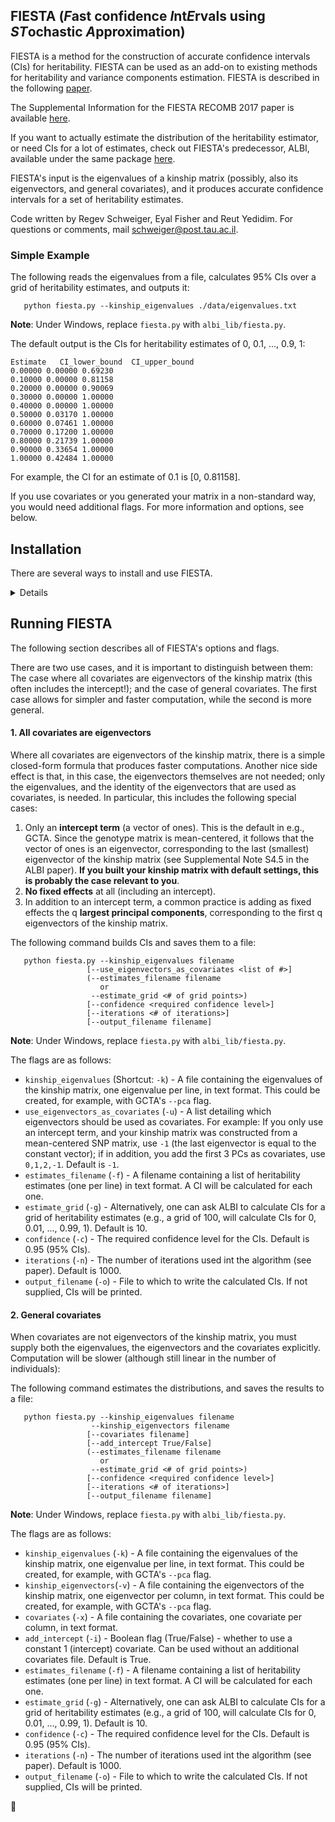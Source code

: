 ## FIESTA (*F*ast confidence *I*nt*E*rvals using *ST*ochastic *A*pproximation) 

FIESTA is a method for the construction of accurate confidence intervals (CIs) for heritability. FIESTA can be used as an add-on to existing methods for heritability and variance components estimation. FIESTA is described in the following [paper]().

The Supplemental Information for the FIESTA RECOMB 2017 paper is available [here]().

If you want to actually estimate the distribution of the heritability estimator, or need CIs for a lot of estimates, check out FIESTA's predecessor, ALBI, available under the same package [here](ALBI.md).

FIESTA's input is the eigenvalues of a kinship matrix (possibly, also its eigenvectors, and general covariates), and it produces accurate confidence intervals for a set of heritability estimates.

Code written by Regev Schweiger, Eyal Fisher and Reut Yedidim. For questions or comments, mail [schweiger@post.tau.ac.il](mailto:schweiger@post.tau.ac.il).

### Simple Example

The following reads the eigenvalues from a file, calculates 95% CIs over a grid of heritability estimates, and outputs it:

```
   python fiesta.py --kinship_eigenvalues ./data/eigenvalues.txt
```
**Note**: Under Windows, replace ```fiesta.py``` with ```albi_lib/fiesta.py```.

The default output is the CIs for heritability estimates of 0, 0.1, ..., 0.9, 1:

```
Estimate   CI_lower_bound  CI_upper_bound
0.00000	0.00000	0.69230
0.10000	0.00000	0.81158
0.20000	0.00000	0.90069
0.30000	0.00000	1.00000
0.40000	0.00000	1.00000
0.50000	0.03170	1.00000
0.60000	0.07461	1.00000
0.70000	0.17200	1.00000
0.80000	0.21739	1.00000
0.90000	0.33654	1.00000
1.00000	0.42484	1.00000
```

For example, the CI for an estimate of 0.1 is [0, 0.81158].

If you use covariates or you generated your matrix in a non-standard way, you would need additional flags. For more information and options, see below.

## Installation

There are several ways to install and use FIESTA.

<details>

### 1. Download ZIP

You can simply download the code and run it as a standard program:

1. Download the ZIP file of the latest release here: [https://github.com/cozygene/albi/releases](https://github.com/cozygene/albi/releases).
2. Extract the ZIP file to a folder
3. Run FIESTA from the folder:
```
   python fiesta.py [flags]
```

**Note**: The [NumPy](http://www.numpy.org/) and SciPy packages are required for FIESTA.

### 2. Install using `pip` or `setuptools`

If you have `pip` installed, run this on command line (from anywhere): 
```
   sudo pip install git+https://github.com/cozygene/albi
```

Alternatively, you can also clone the repository and do a manual install:
```
   git clone https://github.com/cozygene/albi
   sudo python setup.py install
```

Note: If you are using anaconda, you could replace `sudo pip` and `sudo python` with the path to the binaries in the `bin` directory in your anaconda installation.

### Uninstalling

To uninstall, run:
```
    sudo -H pip uninstall albi
```    
</details>


## Running FIESTA

The following section describes all of FIESTA's options and flags.

There are two use cases, and it is important to distinguish between them: The case where all covariates are eigenvectors of the kinship matrix (this often includes the intercept!); and the case of general covariates. The first case allows for simpler and faster computation, while the second is more general.

#### 1. All covariates are eigenvectors 

Where all covariates are eigenvectors of the kinship matrix, there is a simple closed-form formula that produces faster computations. Another nice side effect is that, in this case, the eigenvectors themselves are not needed; only the eigenvalues, and the identity of the eigenvectors that are used as covariates, is needed. In particular, this includes the following special cases:

1. Only an **intercept term** (a vector of ones). This is the default in e.g., GCTA. Since the genotype matrix is mean-centered, it follows that the vector of ones is an eigenvector, corresponding to the last (smallest) eigenvector of the kinship matrix (see Supplemental Note S4.5 in the ALBI paper). **If you built your kinship matrix with default settings, this is probably the case relevant to you**.
2. **No fixed effects** at all (including an intercept). 
3. In addition to an intercept term, a common practice is adding as fixed effects the q **largest principal components**, corresponding to the first q eigenvectors of the kinship matrix.

The following command builds CIs and saves them to a file:
```
   python fiesta.py --kinship_eigenvalues filename
                 [--use_eigenvectors_as_covariates <list of #>]
                 (--estimates_filename filename
                    or
                  --estimate_grid <# of grid points>)
                 [--confidence <required confidence level>] 
                 [--iterations <# of iterations>] 
                 [--output_filename filename]
```
**Note**: Under Windows, replace ```fiesta.py``` with ```albi_lib/fiesta.py```.

The flags are as follows:

* `kinship_eigenvalues` (Shortcut: `-k`) - A file containing the eigenvalues of the kinship matrix, one eigenvalue per line, in text format. This could be created, for example, with GCTA's `--pca` flag.
* `use_eigenvectors_as_covariates` (`-u`) - A list detailing which eigenvectors should be used as covariates. For example: If you only use an intercept term, and your kinship matrix was constructed from a mean-centered SNP matrix, use `-1` (the last eigenvector is equal to the constant vector); if in addition, you add the first 3 PCs as covariates, use `0,1,2,-1`. Default is `-1`.
* `estimates_filename` (`-f`) - A filename containing a list of heritability estimates (one per line) in text format. A CI will be calculated for each one. 
* `estimate_grid` (`-g`) - Alternatively, one can ask ALBI to calculate CIs for a grid of heritability estimates (e.g., a grid of 100, will calculate CIs for 0, 0.01, ..., 0.99, 1). Default is 10.
* `confidence` (`-c`) - The required confidence level for the CIs. Default is 0.95 (95% CIs).
* `iterations` (`-n`) - The number of iterations used int the algorithm (see paper). Default is 1000.
* `output_filename` (`-o`) - File to which to write the calculated CIs. If not supplied, CIs will be printed.

#### 2. General covariates

When covariates are not eigenvectors of the kinship matrix, you must supply both the eigenvalues, the eigenvectors and the covariates explicitly. Computation will be slower (although still linear in the number of individuals):

The following command estimates the distributions, and saves the results to a file:
```
   python fiesta.py --kinship_eigenvalues filename
                  --kinship_eigenvectors filename
                 [--covariates filename]
                 [--add_intercept True/False]
                 (--estimates_filename filename
                    or
                  --estimate_grid <# of grid points>)
                 [--confidence <required confidence level>] 
                 [--iterations <# of iterations>] 
                 [--output_filename filename]
```
**Note**: Under Windows, replace ```fiesta.py``` with ```albi_lib/fiesta.py```.

The flags are as follows:

* `kinship_eigenvalues` (`-k`) - A file containing the eigenvalues of the kinship matrix, one eigenvalue per line, in text format. This could be created, for example, with GCTA's `--pca` flag.
* `kinship_eigenvectors`(`-v`) - A file containing the eigenvectors of the kinship matrix, one eigenvector per column, in text format. This could be created, for example, with GCTA's `--pca` flag.
* `covariates` (`-x`) - A file containing the covariates, one covariate per column, in text format. 
* `add_intercept` (`-i`) - Boolean flag (True/False) - whether to use a constant 1 (intercept) covariate. Can be used without an additional covariates file. Default is True.
* `estimates_filename` (`-f`) - A filename containing a list of heritability estimates (one per line) in text format. A CI will be calculated for each one. 
* `estimate_grid` (`-g`) - Alternatively, one can ask ALBI to calculate CIs for a grid of heritability estimates (e.g., a grid of 100, will calculate CIs for 0, 0.01, ..., 0.99, 1). Default is 10.
* `confidence` (`-c`) - The required confidence level for the CIs. Default is 0.95 (95% CIs).
* `iterations` (`-n`) - The number of iterations used int the algorithm (see paper). Default is 1000.
* `output_filename` (`-o`) - File to which to write the calculated CIs. If not supplied, CIs will be printed.

:hamster:
